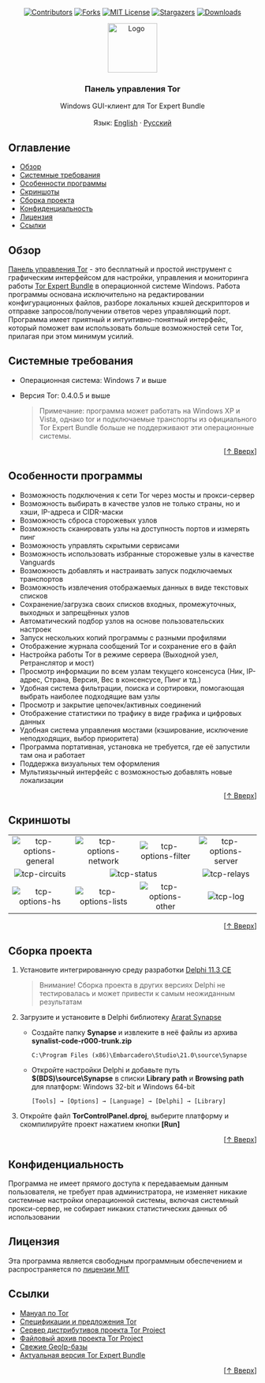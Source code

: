 <a name="readme-top"></a>
<div align="center">

[![Contributors](https://img.shields.io/github/contributors/abysshint/tor-control-panel.svg?style=for-the-badge)](https://github.com/abysshint/tor-control-panel/graphs/contributors)
[![Forks](https://img.shields.io/github/forks/abysshint/tor-control-panel.svg?style=for-the-badge)](https://github.com/abysshint/tor-control-panel/network/members)
[![MIT License](https://img.shields.io/github/license/abysshint/tor-control-panel.svg?style=for-the-badge)](https://github.com/abysshint/tor-control-panel/blob/main/LICENSE)
[![Stargazers](https://img.shields.io/github/stars/abysshint/tor-control-panel.svg?style=for-the-badge)](https://github.com/abysshint/tor-control-panel/stargazers)
[![Downloads](https://img.shields.io/github/downloads/abysshint/tor-control-panel/total.svg?style=for-the-badge)](https://github.com/abysshint/tor-control-panel/releases)

</div>

<div align="center">
  <a href="https://github.com/abysshint/tor-control-panel"><img src="https://raw.githubusercontent.com/abysshint/tor-control-panel/main/images/common/tcp-logo.png" alt="Logo" width="100" height="100"></a>
  <h3 align="center">Панель управления Tor</h3>
  <p align="center">
    Windows GUI-клиент для Tor Expert Bundle
    <br />
    <br />
    Язык: 
	  <a href="https://github.com/abysshint/tor-control-panel#readme-top">English</a> · 
      <a href="https://github.com/abysshint/tor-control-panel/blob/main/README.ru.md#readme-top">Русский</a>
  </p>
</div>

## Оглавление

* [Обзор](#обзор)
* [Системные требования](#системные-требования)
* [Особенности программы](#особенности-программы)
* [Скриншоты](#скриншоты)
* [Сборка проекта](#сборка-проекта)
* [Конфиденциальность](#конфиденциальность)
* [Лицензия](#лицензия)
* [Ссылки](#ссылки)

## Обзор
<u>Панель управления Tor</u> - это бесплатный и простой инструмент с графическим интерфейсом для настройки, управления и мониторинга работы [Tor Expert Bundle](https://www.torproject.org/download/tor/) в операционной системе Windows. Работа программы основана исключительно на редактировании конфигурационных файлов, разборе локальных кэшей дескрипторов и отправке запросов/получении ответов через управляющий порт. Программа имеет приятный и интуитивно-понятный интерфейс, который поможет вам использовать больше возможностей сети Tor, прилагая при этом минимум усилий.

## Системные требования
* Операционная система: Windows 7 и выше
* Версия Tor: 0.4.0.5 и выше

    > Примечание: программа может работать на Windows XP и Vista, однако tor и подключаемые транспорты из официального Tor Expert Bundle больше не поддерживают эти операционные системы.
<p align="right">[<a href="#readme-top">↑ Вверх</a>]</p>

## Особенности программы
* Возможность подключения к сети Tor через мосты и прокси-сервер
* Возможность выбирать в качестве узлов не только страны, но и хэши, IP-адреса и CIDR-маски
* Возможность сброса сторожевых узлов
* Возможность сканировать узлы на доступность портов и измерять пинг
* Возможность управлять скрытыми сервисами
* Возможность использовать избранные сторожевые узлы в качестве Vanguards
* Возможность добавлять и настраивать запуск подключаемых транспортов
* Возможность извлечения отображаемых данных в виде текстовых списков
* Сохранение/загрузка своих списков входных, промежуточных, выходных и запрещённых узлов
* Автоматический подбор узлов на основе пользовательских настроек
* Запуск нескольких копий программы с разными профилями
* Отображение журнала сообщений Tor и сохранение его в файл
* Настройка работы Tor в режиме сервера (Выходной узел, Ретранслятор и мост)
* Просмотр информации по всем узлам текущего консенсуса (Ник, IP-адрес, Страна, Версия, Вес в консенсусе, Пинг и тд.)
* Удобная система фильтрации, поиска и сортировки, помогающая выбрать наиболее подходящие вам узлы
* Просмотр и закрытие цепочек/активных соединений
* Отображение статистики по трафику в виде графика и цифровых данных
* Удобная система управления мостами (кэширование, исключение неподходящих, выбор приоритета)
* Программа портативная, установка не требуется, где её запустили там она и работает
* Поддержка визуальных тем оформления
* Мультиязычный интерфейс с возможностью добавлять новые локализации
<p align="right">[<a href="#readme-top">↑ Вверх</a>]</p>

## Скриншоты
<table border="0">
  <tr align="center">
    <td><img src="https://raw.githubusercontent.com/abysshint/tor-control-panel/main/images/russian/tcp-options-general.png" alt="tcp-options-general"></td>	
    <td><img src="https://raw.githubusercontent.com/abysshint/tor-control-panel/main/images/russian/tcp-options-network.png" alt="tcp-options-network"></td>  
    <td><img src="https://raw.githubusercontent.com/abysshint/tor-control-panel/main/images/russian/tcp-options-filter.png" alt="tcp-options-filter"></td>
    <td><img src="https://raw.githubusercontent.com/abysshint/tor-control-panel/main/images/russian/tcp-options-server.png" alt="tcp-options-server"></td>	
  </tr>
  <tr align="center">
    <td><img src="https://raw.githubusercontent.com/abysshint/tor-control-panel/main/images/russian/tcp-circuits.png" alt="tcp-circuits"></td>
    <td colspan="2"><img src="https://raw.githubusercontent.com/abysshint/tor-control-panel/main/images/russian/tcp-status.png" alt="tcp-status"></td>
    <td><img src="https://raw.githubusercontent.com/abysshint/tor-control-panel/main/images/russian/tcp-relays.png" alt="tcp-relays"></td>
  </tr>
  <tr align="center">
    <td><img src="https://raw.githubusercontent.com/abysshint/tor-control-panel/main/images/russian/tcp-options-hs.png" alt="tcp-options-hs"><br /></td>
    <td><img src="https://raw.githubusercontent.com/abysshint/tor-control-panel/main/images/russian/tcp-options-lists.png" alt="tcp-options-lists"></td>
    <td><img src="https://raw.githubusercontent.com/abysshint/tor-control-panel/main/images/russian/tcp-options-other.png" alt="tcp-options-other"></td>
     <td><img src="https://raw.githubusercontent.com/abysshint/tor-control-panel/main/images/russian/tcp-log.png" alt="tcp-log"></td>	
  </tr>
</table>
<p align="right">[<a href="#readme-top">↑ Вверх</a>]</p>

## Сборка проекта
1. Установите интегрированную среду разработки [Delphi 11.3 CE](https://www.embarcadero.com/ru/products/delphi/starter/free-download)
    > Внимание! Сборка проекта в других версиях Delphi не тестировалась и может привести к самым неожиданным результатам
2. Загрузите и установите в Delphi библиотеку [Ararat Synapse](https://sourceforge.net/p/synalist/code/HEAD/tree/trunk/)

    * Создайте папку **Synapse** и извлеките в неё файлы из архива **synalist-code-r000-trunk.zip**
	
      `C:\Program Files (x86)\Embarcadero\Studio\21.0\source\Synapse`
	  
    * Откройте настройки Delphi и добавьте путь **$(BDS)\source\Synapse** в списки **Library path** и **Browsing path** для платформ: Windows 32-bit и Windows 64-bit
	
      `[Tools] → [Options] → [Language] → [Delphi] → [Library]`
	  
3. Откройте файл **TorControlPanel.dproj**, выберите платформу и скомпилируйте проект нажатием кнопки **[Run]**
<p align="right">[<a href="#readme-top">↑ Вверх</a>]</p>

## Конфиденциальность
Программа не имеет прямого доступа к передаваемым данным пользователя, не требует прав администратора, не изменяет никакие системные настройки операционной системы, включая системный прокси-сервер, не собирает никаких статистических данных об использовании

## Лицензия
Эта программа является свободным программным обеспечением и распространяется по [лицензии MIT](https://github.com/abysshint/tor-control-panel/blob/main/LICENSE)

## Ссылки
* [Мануал по Tor](https://man.archlinux.org/man/tor.1)
* [Спецификации и предложения Tor](https://gitlab.torproject.org/tpo/core/torspec)
* [Сервер дистрибутивов проекта Tor Project](https://dist.torproject.org/)
* [Файловый архив проекта Tor Project](https://archive.torproject.org/tor-package-archive/)
* [Свежие GeoIp-базы](https://tpo.pages.torproject.net/network-health/metrics/geoip-data/)
* [Актуальная версия Tor Expert Bundle](https://www.torproject.org/ru/download/tor/)
<p align="right">[<a href="#readme-top">↑ Вверх</a>]</p>
